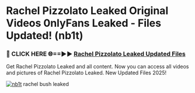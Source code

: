 # Rachel Pizzolato Leaked Original Videos 0nlyFans Leaked - Files Updated! (nb1t)

<h3>🔴 CLICK HERE 🌐==►► <a href="https://tinyurl.com/2jnfzry5" rel="nofollow">Rachel Pizzolato Leaked Updated Files</a></h3>

Get Rachel Pizzolato Leaked and all content. Now you can access all videos and pictures of Rachel Pizzolato Leaked. New Updated Files 2025!

[![nb1t](https://i.imgur.com/GyGTBgg.gif)](https://tinyurl.com/2jnfzry5)
rachel bush leaked